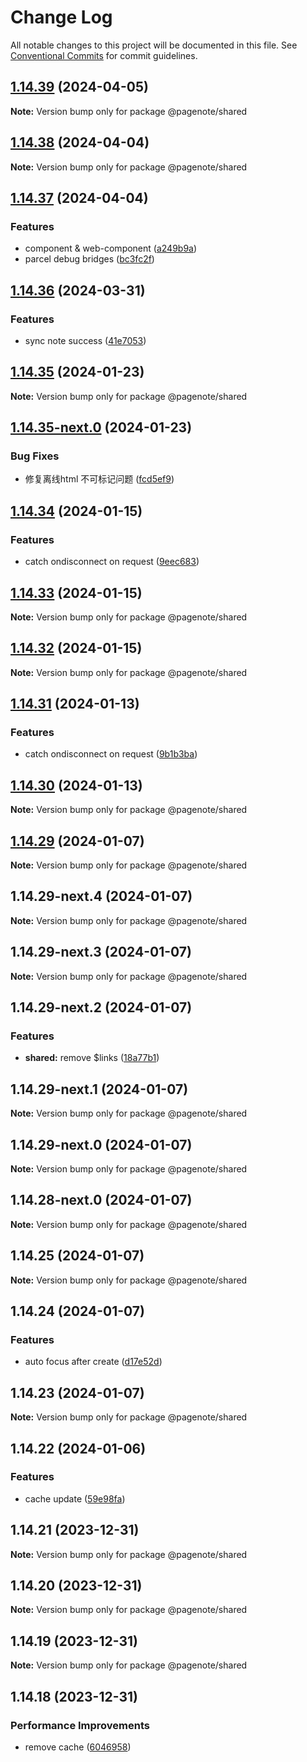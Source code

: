 # Change Log

All notable changes to this project will be documented in this file.
See [Conventional Commits](https://conventionalcommits.org) for commit guidelines.

## [1.14.39](https://github.com/rowthan/pagenote/compare/@pagenote/shared@1.14.38...@pagenote/shared@1.14.39) (2024-04-05)

**Note:** Version bump only for package @pagenote/shared





## [1.14.38](https://github.com/rowthan/pagenote/compare/@pagenote/shared@1.14.37...@pagenote/shared@1.14.38) (2024-04-04)

**Note:** Version bump only for package @pagenote/shared





## [1.14.37](https://github.com/rowthan/pagenote/compare/@pagenote/shared@1.14.36...@pagenote/shared@1.14.37) (2024-04-04)


### Features

* component & web-component ([a249b9a](https://github.com/rowthan/pagenote/commit/a249b9a146d96d85b7dcaaf057f877712b4d6bb6))
* parcel debug bridges ([bc3fc2f](https://github.com/rowthan/pagenote/commit/bc3fc2fa8ef4d1706786acfa956e5ffbf2122eb9))





## [1.14.36](https://github.com/rowthan/pagenote/compare/@pagenote/shared@1.14.35...@pagenote/shared@1.14.36) (2024-03-31)


### Features

* sync note success ([41e7053](https://github.com/rowthan/pagenote/commit/41e70539c69b7e7d821a506b4d31cf0ec055ec04))





## [1.14.35](https://github.com/rowthan/pagenote/compare/@pagenote/shared@1.14.35-next.0...@pagenote/shared@1.14.35) (2024-01-23)

**Note:** Version bump only for package @pagenote/shared





## [1.14.35-next.0](https://github.com/rowthan/pagenote/compare/@pagenote/shared@1.14.34...@pagenote/shared@1.14.35-next.0) (2024-01-23)


### Bug Fixes

* 修复离线html 不可标记问题 ([fcd5ef9](https://github.com/rowthan/pagenote/commit/fcd5ef9572c2160a7243ba21d1fc45a36baf62dc))





## [1.14.34](https://github.com/rowthan/pagenote/compare/@pagenote/shared@1.14.29...@pagenote/shared@1.14.34) (2024-01-15)


### Features

* catch ondisconnect on request ([9eec683](https://github.com/rowthan/pagenote/commit/9eec68348dc59a562eeafeb7254034608127f556))





## [1.14.33](https://github.com/rowthan/pagenote/compare/@pagenote/shared@1.14.32...@pagenote/shared@1.14.33) (2024-01-15)

**Note:** Version bump only for package @pagenote/shared





## [1.14.32](https://github.com/rowthan/pagenote/compare/@pagenote/shared@1.14.31...@pagenote/shared@1.14.32) (2024-01-15)

**Note:** Version bump only for package @pagenote/shared





## [1.14.31](https://github.com/rowthan/pagenote/compare/@pagenote/shared@1.14.30...@pagenote/shared@1.14.31) (2024-01-13)


### Features

* catch ondisconnect on request ([9b1b3ba](https://github.com/rowthan/pagenote/commit/9b1b3baf0ac0f0465d66e6018d2b1ed023ec0b74))





## [1.14.30](https://github.com/rowthan/pagenote/compare/@pagenote/shared@1.14.29...@pagenote/shared@1.14.30) (2024-01-13)

**Note:** Version bump only for package @pagenote/shared





## [1.14.29](https://github.com/rowthan/pagenote/compare/@pagenote/shared@1.14.24...@pagenote/shared@1.14.29) (2024-01-07)

**Note:** Version bump only for package @pagenote/shared





## 1.14.29-next.4 (2024-01-07)

**Note:** Version bump only for package @pagenote/shared





## 1.14.29-next.3 (2024-01-07)

**Note:** Version bump only for package @pagenote/shared





## 1.14.29-next.2 (2024-01-07)


### Features

* **shared:** remove $links ([18a77b1](https://github.com/rowthan/pagenote/commit/18a77b11fbe1ffcede483f7af12ed0506c2afee9))





## 1.14.29-next.1 (2024-01-07)

**Note:** Version bump only for package @pagenote/shared





## 1.14.29-next.0 (2024-01-07)

**Note:** Version bump only for package @pagenote/shared





## 1.14.28-next.0 (2024-01-07)

**Note:** Version bump only for package @pagenote/shared





## 1.14.25 (2024-01-07)

**Note:** Version bump only for package @pagenote/shared





## 1.14.24 (2024-01-07)


### Features

* auto focus after create ([d17e52d](https://github.com/rowthan/pagenote/commit/d17e52d7279791415aebb5b58c8c792baa1a5606))





## 1.14.23 (2024-01-07)

**Note:** Version bump only for package @pagenote/shared





## 1.14.22 (2024-01-06)


### Features

* cache update ([59e98fa](https://github.com/rowthan/pagenote/commit/59e98fa15fa3b4826af6c4e389564b166cd049a9))





## 1.14.21 (2023-12-31)

**Note:** Version bump only for package @pagenote/shared





## 1.14.20 (2023-12-31)

**Note:** Version bump only for package @pagenote/shared





## 1.14.19 (2023-12-31)

**Note:** Version bump only for package @pagenote/shared





## 1.14.18 (2023-12-31)


### Performance Improvements

* remove cache ([6046958](https://github.com/rowthan/pagenote/commit/6046958fdc6e4385f45e4c2f9e489bd2bfc774bb))
